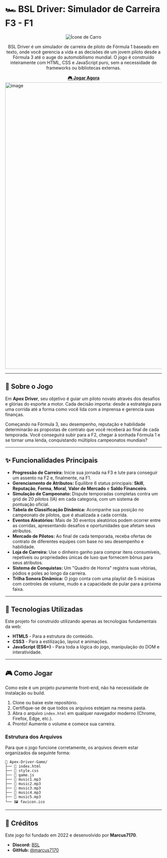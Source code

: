 # 🏎️ BSL Driver: Simulador de Carreira F3 - F1

<div align="center">
  <img src="https://img.icons8.com/?size=100&id=_jtfUqyZM2Pw&format=png&color=000000" alt="Ícone de Carro"/>
  <p>BSL Driver é um simulador de carreira de piloto de Fórmula 1 baseado em texto, onde você gerencia a vida e as decisões de um jovem piloto desde a Fórmula 3 até o auge do automobilismo mundial. O jogo é construído inteiramente com HTML, CSS e JavaScript puro, sem a necessidade de frameworks ou bibliotecas externas.</p>
  <a href="https://marcus7170.github.io/BSL_Driver/"><strong>🎮 Jogar Agora</strong></a>
</div>

<img width="1270" height="919" alt="image" src="https://github.com/user-attachments/assets/89ca119d-62a6-4b39-9ca8-68f89471b789" />


---

## 📜 Sobre o Jogo

Em **Apex Driver**, seu objetivo é guiar um piloto novato através dos desafios e glórias do esporte a motor. Cada decisão importa: desde a estratégia para uma corrida até a forma como você lida com a imprensa e gerencia suas finanças.

Começando na Fórmula 3, seu desempenho, reputação e habilidade determinarão as propostas de contrato que você receberá ao final de cada temporada. Você conseguirá subir para a F2, chegar à sonhada Fórmula 1 e se tornar uma lenda, conquistando múltiplos campeonatos mundiais?

---

## ✨ Funcionalidades Principais

* **Progressão de Carreira:** Inicie sua jornada na F3 e lute para conseguir um assento na F2 e, finalmente, na F1.
* **Gerenciamento de Atributos:** Equilibre 6 status principais: **Skill**, **Reputação**, **Forma**, **Moral**, **Valor de Mercado** e **Saldo Financeiro**.
* **Simulação de Campeonato:** Dispute temporadas completas contra um grid de 20 pilotos (IA) em cada categoria, com um sistema de pontuação oficial.
* **Tabela de Classificação Dinâmica:** Acompanhe sua posição no campeonato de pilotos, que é atualizada a cada corrida.
* **Eventos Aleatórios:** Mais de 30 eventos aleatórios podem ocorrer entre as corridas, apresentando desafios e oportunidades que afetam seus atributos.
* **Mercado de Pilotos:** Ao final de cada temporada, receba ofertas de contrato de diferentes equipes com base no seu desempenho e habilidade.
* **Loja de Carreira:** Use o dinheiro ganho para comprar itens consumíveis, repetíveis ou propriedades únicas de luxo que fornecem bônus para seus atributos.
* **Sistema de Conquistas:** Um "Quadro de Honra" registra suas vitórias, pódios e poles ao longo da carreira.
* **Trilha Sonora Dinâmica:** O jogo conta com uma playlist de 5 músicas com controles de volume, mudo e a capacidade de pular para a próxima faixa.

---

## 🚀 Tecnologias Utilizadas

Este projeto foi construído utilizando apenas as tecnologias fundamentais da web:

* **HTML5** - Para a estrutura do conteúdo.
* **CSS3** - Para a estilização, layout e animações.
* **JavaScript (ES6+)** - Para toda a lógica do jogo, manipulação do DOM e interatividade.

---

## 🎮 Como Jogar

Como este é um projeto puramente front-end, não há necessidade de instalação ou build.

1.  Clone ou baixe este repositório.
2.  Certifique-se de que todos os arquivos estejam na mesma pasta.
3.  Abra o arquivo `index.html` em qualquer navegador moderno (Chrome, Firefox, Edge, etc.).
4.  Pronto! Aumente o volume e comece sua carreira.

### Estrutura dos Arquivos

Para que o jogo funcione corretamente, os arquivos devem estar organizados da seguinte forma:

```
📁 Apex-Driver-Game/
├── 📄 index.html
├── 📄 style.css
├── 📄 game.js
├── 🎵 music1.mp3
├── 🎵 music2.mp3
├── 🎵 music3.mp3
├── 🎵 music4.mp3
├── 🎵 music5.mp3
└── 🖼️ favicon.ico
```

---

## 👤 Créditos

Este jogo foi fundado em 2022 e desenvolvido por **Marcus7170**.

* **Discord:** [BSL](https://discord.gg/ZFgy6x42ZG)
* **GitHub:** [@marcus7170](https://github.com/marcus7170)
